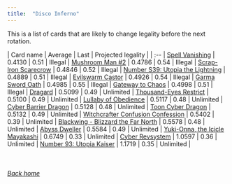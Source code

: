 ```yaml
---
title:  "Disco Inferno"
---
```


This is a list of cards that are likely to change legality before the next rotation.

| Card name | Average | Last | Projected legality |
| :-- |
[Spell Vanishing](https://db.ygoprodeck.com/card/?search=Spell%20Vanishing) | 0.4130 | 0.51 | Illegal |
[Mushroom Man #2](https://db.ygoprodeck.com/card/?search=Mushroom%20Man%20#2) | 0.4786 | 0.54 | Illegal |
[Scrap-Iron Scarecrow](https://db.ygoprodeck.com/card/?search=Scrap-Iron%20Scarecrow) | 0.4846 | 0.52 | Illegal |
[Number S39: Utopia the Lightning](https://db.ygoprodeck.com/card/?search=Number%20S39:%20Utopia%20the%20Lightning) | 0.4889 | 0.51 | Illegal |
[Evilswarm Castor](https://db.ygoprodeck.com/card/?search=Evilswarm%20Castor) | 0.4926 | 0.54 | Illegal |
[Garma Sword Oath](https://db.ygoprodeck.com/card/?search=Garma%20Sword%20Oath) | 0.4985 | 0.55 | Illegal |
[Gateway to Chaos](https://db.ygoprodeck.com/card/?search=Gateway%20to%20Chaos) | 0.4998 | 0.51 | Illegal |
[Dragard](https://db.ygoprodeck.com/card/?search=Dragard) | 0.5099 | 0.49 | Unlimited |
[Thousand-Eyes Restrict](https://db.ygoprodeck.com/card/?search=Thousand-Eyes%20Restrict) | 0.5100 | 0.49 | Unlimited |
[Lullaby of Obedience](https://db.ygoprodeck.com/card/?search=Lullaby%20of%20Obedience) | 0.5117 | 0.48 | Unlimited |
[Cyber Barrier Dragon](https://db.ygoprodeck.com/card/?search=Cyber%20Barrier%20Dragon) | 0.5128 | 0.48 | Unlimited |
[Toon Cyber Dragon](https://db.ygoprodeck.com/card/?search=Toon%20Cyber%20Dragon) | 0.5132 | 0.49 | Unlimited |
[Witchcrafter Confusion Confession](https://db.ygoprodeck.com/card/?search=Witchcrafter%20Confusion%20Confession) | 0.5402 | 0.39 | Unlimited |
[Blackwing - Blizzard the Far North](https://db.ygoprodeck.com/card/?search=Blackwing%20-%20Blizzard%20the%20Far%20North) | 0.5578 | 0.48 | Unlimited |
[Abyss Dweller](https://db.ygoprodeck.com/card/?search=Abyss%20Dweller) | 0.5584 | 0.49 | Unlimited |
[Yuki-Onna, the Icicle Mayakashi](https://db.ygoprodeck.com/card/?search=Yuki-Onna,%20the%20Icicle%20Mayakashi) | 0.6749 | 0.33 | Unlimited |
[Cyber Revsystem](https://db.ygoprodeck.com/card/?search=Cyber%20Revsystem) | 1.0597 | 0.36 | Unlimited |
[Number 93: Utopia Kaiser](https://db.ygoprodeck.com/card/?search=Number%2093:%20Utopia%20Kaiser) | 1.1719 | 0.35 | Unlimited |

<br>

###### [Back home](index)
